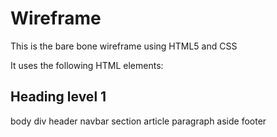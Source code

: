# Wireframe

This is the bare bone wireframe using HTML5 and CSS

It uses the following HTML elements:

## Heading level 1 
body 
div 
header
navbar
section
article
paragraph 
aside 
footer
